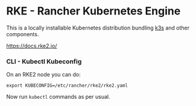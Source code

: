 # RKE - Rancher Kubernetes Engine

This is a locally installable Kubernetes distribution bundling [k3s](k3s.md) and other components.

https://docs.rke2.io/

### CLI - Kubectl Kubeconfig

On an RKE2 node you can do:

```shell
export KUBECONFIG=/etc/rancher/rke2/rke2.yaml
```

Now run `kubectl` commands as per usual.
